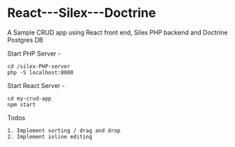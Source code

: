 # React---Silex---Doctrine
A Sample CRUD app using React front end, Silex PHP backend and Doctrine Postgres DB

Start PHP Server - 
```
cd /silex-PHP-server
php -S localhost:8000
```

Start React Server -
```
cd my-crud-app
npm start
```


Todos
```
1. Implement sorting / drag and drop
2. Implement inline editing
```
